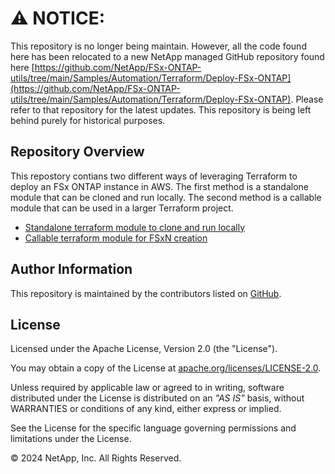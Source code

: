 # :warning: **NOTICE:**

This repository is no longer being maintain. However, all the code found here has been relocated to a new NetApp managed GitHub repository found here [https://github.com/NetApp/FSx-ONTAP-utils/tree/main/Samples/Automation/Terraform/Deploy-FSx-ONTAP](https://github.com/NetApp/FSx-ONTAP-utils/tree/main/Samples/Automation/Terraform/Deploy-FSx-ONTAP). Please refer to that repository for the latest updates. This repository is being left behind purely for historical purposes.

## Repository Overview
This repostory contians two different ways of leveraging Terraform to deploy an FSx ONTAP instance in AWS.
The first method is a standalone module that can be cloned and run locally.
The second method is a callable module that can be used in a larger Terraform project.

- [Standalone terraform module to clone and run locally](/Terraform/deploy-fsx-ontap/standalone-module)
- [Callable terraform module for FSxN creation](/Terraform/deploy-fsx-ontap/module)

## Author Information

This repository is maintained by the contributors listed on [GitHub](https://github.com/NetApp/FSx-ONTAP-samples-scripts/graphs/contributors).

## License

Licensed under the Apache License, Version 2.0 (the "License").

You may obtain a copy of the License at [apache.org/licenses/LICENSE-2.0](http://www.apache.org/licenses/LICENSE-2.0).

Unless required by applicable law or agreed to in writing, software distributed under the License is distributed on an _"AS IS"_ basis, without WARRANTIES or conditions of any kind, either express or implied.

See the License for the specific language governing permissions and limitations under the License.

© 2024 NetApp, Inc. All Rights Reserved.

